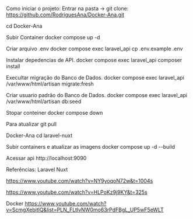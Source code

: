 Como iniciar o projeto: Entrar na pasta -> git clone: https://github.com/RodriguesAna/Docker-Ana.git

cd Docker-Ana

Subir Container docker compose up -d

Criar arquivo .env docker compose exec laravel_api cp .env.example .env

Instalar depedencias de API. docker compose exec laravel_api composer install

Execultar migração do Banco de Dados. docker compose exec laravel_api /var/www/html/artisan migrate:fresh

Criar usuario padrão do Banco de Dados. docker compose exec laravel_api /var/www/html/artisan db:seed

Stopar conteiner docker compose down

Para atualizar git pull

Docker-Ana cd laravel-nuxt

Subir containers e atualizar as imagens
docker compose up -d --build

Acessar api http://localhost:9090

Referências: Laravel Nuxt

https://www.youtube.com/watch?v=NY9yoqoN72w&t=1004s

https://www.youtube.com/watch?v=HLPoKz9j9KY&t=325s

Docker https://www.youtube.com/watch?v=ScmgXebitlQ&list=PLN_FLtIvNW0mo63rPdFBgL_UP5wF5eWLT
